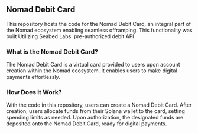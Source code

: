 ## Nomad Debit Card

This repository hosts the code for the Nomad Debit Card, an integral part of the Nomad ecosystem enabling seamless offramping. This functionality was built Utilizing Seabed Labs' pre-authorized debit API

### What is the Nomad Debit Card?

The Nomad Debit Card is a virtual card provided to users upon account creation within the Nomad ecosystem. It enables users to make digital payments effortlessly.

### How Does it Work?

With the code in this repository, users can create a Nomad Debit Card. After creation, users allocate funds from their Solana wallet to the card, setting spending limits as needed. Upon authorization, the designated funds are deposited onto the Nomad Debit Card, ready for digital payments.
